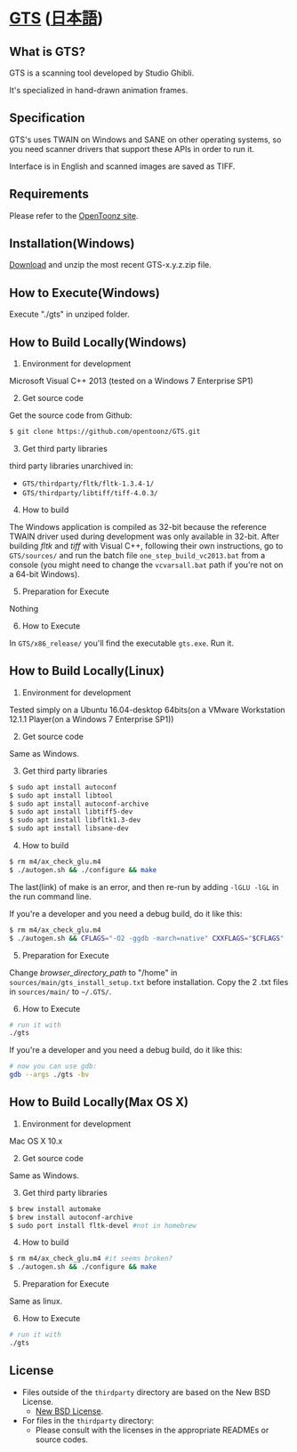 # [GTS](https://opentoonz.github.io/e/index.html)  ([日本語](./README_ja.md))

## What is GTS?

GTS is a scanning tool developed by Studio Ghibli.

It's specialized in hand-drawn animation frames.

## Specification

GTS's uses TWAIN on Windows and SANE on other operating systems, so you need scanner drivers that support these APIs in order to run it.

Interface is in English and scanned images are saved as TIFF.

## Requirements

Please refer to the [OpenToonz site](https://opentoonz.github.io/e/index.html).

## Installation(Windows)

[Download](https://github.com/opentoonz/GTS/releases) and unzip the most recent GTS-x.y.z.zip file.

## How to Execute(Windows)

Execute "./gts" in unziped folder.

## How to Build Locally(Windows)

1. Environment for development

 Microsoft Visual C++ 2013 (tested on a Windows 7 Enterprise SP1)

2. Get source code

 Get the source code from Github:
 ```sh
 $ git clone https://github.com/opentoonz/GTS.git
 ```

3. Get third party libraries

 third party libraries unarchived in:
 - `GTS/thirdparty/fltk/fltk-1.3.4-1/`
 - `GTS/thirdparty/libtiff/tiff-4.0.3/`

4. How to build

 The Windows application is compiled as 32-bit because the reference TWAIN driver used during development was only available in 32-bit.
 After building *fltk* and *tiff* with Visual C++, following their own instructions, go to `GTS/sources/` and run the batch file `one_step_build_vc2013.bat` from a console (you might need to change the `vcvarsall.bat` path if you're not on a 64-bit Windows).

5. Preparation for Execute

 Nothing

6. How to Execute

 In `GTS/x86_release/` you'll find the executable `gts.exe`. Run it.

## How to Build Locally(Linux)

1. Environment for development

 Tested simply on a Ubuntu 16.04-desktop 64bits(on a VMware Workstation 12.1.1 Player(on a Windows 7 Enterprise SP1))

2. Get source code

 Same as Windows.

3. Get third party libraries

 ```sh
 $ sudo apt install autoconf
 $ sudo apt install libtool
 $ sudo apt install autoconf-archive
 $ sudo apt install libtiff5-dev
 $ sudo apt install libfltk1.3-dev
 $ sudo apt install libsane-dev
 ```

4. How to build

 ```sh
 $ rm m4/ax_check_glu.m4
 $ ./autogen.sh && ./configure && make
 ```
 The last(link) of make is an error, and then re-run by adding `-lGLU -lGL` in the run command line.

 If you're a developer and you need a debug build, do it like this:
 ```sh
 $ rm m4/ax_check_glu.m4
 $ ./autogen.sh && CFLAGS="-O2 -ggdb -march=native" CXXFLAGS="$CFLAGS" ./configure && make -j8
 ```

5. Preparation for Execute

 Change *browser_directory_path* to "/home" in `sources/main/gts_install_setup.txt` before installation.
 Copy the 2 .txt files in `sources/main/` to `~/.GTS/`.

6. How to Execute

 ```sh
 # run it with
 ./gts
 ```

 If you're a developer and you need a debug build, do it like this:
 ```sh
 # now you can use gdb:
 gdb --args ./gts -bv
 ```

## How to Build Locally(Max OS X)

1. Environment for development

 Mac OS X 10.x

2. Get source code

 Same as Windows.

3. Get third party libraries

 ```sh
 $ brew install automake
 $ brew install autoconf-archive
 $ sudo port install fltk-devel #not in homebrew
 ```

4. How to build

 ```sh
 $ rm m4/ax_check_glu.m4 #it seems broken?
 $ ./autogen.sh && ./configure && make
 ```

5. Preparation for Execute

 Same as linux.

6. How to Execute

 ```sh
 # run it with
 ./gts
 ```

## License

- Files outside of the `thirdparty` directory are based on the New BSD License.
  - [New BSD License](./LICENSE.txt).
- For files in the `thirdparty` directory:
  - Please consult with the licenses in the appropriate READMEs or source codes.

